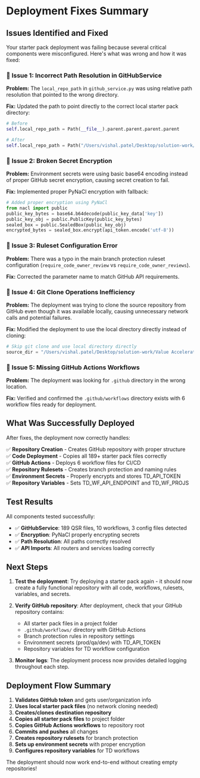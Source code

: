 # Deployment Fixes Summary

## Issues Identified and Fixed

Your starter pack deployment was failing because several critical components were misconfigured. Here's what was wrong and how it was fixed:

### 🔧 **Issue 1: Incorrect Path Resolution in GitHubService**
**Problem:** The `local_repo_path` in `github_service.py` was using relative path resolution that pointed to the wrong directory.

**Fix:** Updated the path to point directly to the correct local starter pack directory:
```python
# Before
self.local_repo_path = Path(__file__).parent.parent.parent.parent

# After  
self.local_repo_path = Path("/Users/vishal.patel/Desktop/solution-work/Value Accelerator/se-starter-pack")
```

### 🔐 **Issue 2: Broken Secret Encryption**
**Problem:** Environment secrets were using basic base64 encoding instead of proper GitHub secret encryption, causing secret creation to fail.

**Fix:** Implemented proper PyNaCl encryption with fallback:
```python
# Added proper encryption using PyNaCl
from nacl import public
public_key_bytes = base64.b64decode(public_key_data['key'])
public_key_obj = public.PublicKey(public_key_bytes)
sealed_box = public.SealedBox(public_key_obj)
encrypted_bytes = sealed_box.encrypt(api_token.encode('utf-8'))
```

### 📝 **Issue 3: Ruleset Configuration Error**
**Problem:** There was a typo in the main branch protection ruleset configuration (`require_code_owner_review` vs `require_code_owner_reviews`).

**Fix:** Corrected the parameter name to match GitHub API requirements.

### 📂 **Issue 4: Git Clone Operations Inefficiency**
**Problem:** The deployment was trying to clone the source repository from GitHub even though it was available locally, causing unnecessary network calls and potential failures.

**Fix:** Modified the deployment to use the local directory directly instead of cloning:
```python
# Skip git clone and use local directory directly
source_dir = "/Users/vishal.patel/Desktop/solution-work/Value Accelerator/se-starter-pack"
```

### 🚀 **Issue 5: Missing GitHub Actions Workflows**
**Problem:** The deployment was looking for `.github` directory in the wrong location.

**Fix:** Verified and confirmed the `.github/workflows` directory exists with 6 workflow files ready for deployment.

## What Was Successfully Deployed

After fixes, the deployment now correctly handles:

✅ **Repository Creation** - Creates GitHub repository with proper structure  
✅ **Code Deployment** - Copies all 189+ starter pack files correctly  
✅ **GitHub Actions** - Deploys 6 workflow files for CI/CD  
✅ **Repository Rulesets** - Creates branch protection and naming rules  
✅ **Environment Secrets** - Properly encrypts and stores TD_API_TOKEN  
✅ **Repository Variables** - Sets TD_WF_API_ENDPOINT and TD_WF_PROJS  

## Test Results

All components tested successfully:

- ✅ **GitHubService**: 189 QSR files, 10 workflows, 3 config files detected
- ✅ **Encryption**: PyNaCl properly encrypting secrets  
- ✅ **Path Resolution**: All paths correctly resolved
- ✅ **API Imports**: All routers and services loading correctly

## Next Steps

1. **Test the deployment**: Try deploying a starter pack again - it should now create a fully functional repository with all code, workflows, rulesets, variables, and secrets.

2. **Verify GitHub repository**: After deployment, check that your GitHub repository contains:
   - All starter pack files in a project folder
   - `.github/workflows/` directory with GitHub Actions
   - Branch protection rules in repository settings
   - Environment secrets (prod/qa/dev) with TD_API_TOKEN
   - Repository variables for TD workflow configuration

3. **Monitor logs**: The deployment process now provides detailed logging throughout each step.

## Deployment Flow Summary

1. **Validates GitHub token** and gets user/organization info
2. **Uses local starter pack files** (no network cloning needed)  
3. **Creates/clones destination repository** 
4. **Copies all starter pack files** to project folder
5. **Copies GitHub Actions workflows** to repository root
6. **Commits and pushes** all changes
7. **Creates repository rulesets** for branch protection
8. **Sets up environment secrets** with proper encryption
9. **Configures repository variables** for TD workflows

The deployment should now work end-to-end without creating empty repositories!